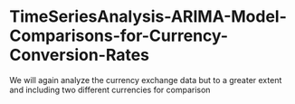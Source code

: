 # TimeSeriesAnalysis-ARIMA-Model-Comparisons-for-Currency-Conversion-Rates
We will again analyze the currency exchange data but to a greater extent and including two different currencies for comparison
